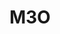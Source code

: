 ---
blog: https://blog.m3o.com/
git: https://github.com/m3o
linkedin: https://linkedin.com/company/micro-services-inc
logohandle: m3o
sort: m3o
title: M3O
twitter: https://x.com/m3oservices
website: https://m3o.com/
---